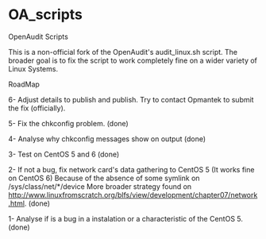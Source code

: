 OA_scripts
==========

OpenAudit Scripts

This is a non-official fork of the OpenAudit's audit_linux.sh script.
The broader goal is to fix the script to work completely fine on a wider variety of Linux Systems.

RoadMap

6- Adjust details to publish and publish. Try to contact Opmantek to submit the fix (officially).

5- Fix the chkconfig problem. (done)

4- Analyse why chkconfig messages show on output (done)

3- Test on CentOS 5 and 6 (done)

2- If not a bug, fix network card's data gathering to CentOS 5 (It works fine on CentOS 6)
Because of the absence of some symlink on /sys/class/net/*/device
More broader strategy found on http://www.linuxfromscratch.org/blfs/view/development/chapter07/network.html. (done)

1- Analyse if is a bug in a instalation or a characteristic of the CentOS 5. (done)





